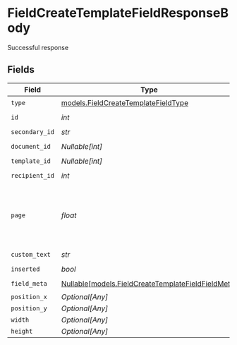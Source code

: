 # FieldCreateTemplateFieldResponseBody

Successful response


## Fields

| Field                                                                                                | Type                                                                                                 | Required                                                                                             | Description                                                                                          |
| ---------------------------------------------------------------------------------------------------- | ---------------------------------------------------------------------------------------------------- | ---------------------------------------------------------------------------------------------------- | ---------------------------------------------------------------------------------------------------- |
| `type`                                                                                               | [models.FieldCreateTemplateFieldType](../models/fieldcreatetemplatefieldtype.md)                     | :heavy_check_mark:                                                                                   | N/A                                                                                                  |
| `id`                                                                                                 | *int*                                                                                                | :heavy_check_mark:                                                                                   | N/A                                                                                                  |
| `secondary_id`                                                                                       | *str*                                                                                                | :heavy_check_mark:                                                                                   | N/A                                                                                                  |
| `document_id`                                                                                        | *Nullable[int]*                                                                                      | :heavy_check_mark:                                                                                   | N/A                                                                                                  |
| `template_id`                                                                                        | *Nullable[int]*                                                                                      | :heavy_check_mark:                                                                                   | N/A                                                                                                  |
| `recipient_id`                                                                                       | *int*                                                                                                | :heavy_check_mark:                                                                                   | N/A                                                                                                  |
| `page`                                                                                               | *float*                                                                                              | :heavy_check_mark:                                                                                   | The page number of the field on the document. Starts from 1.                                         |
| `custom_text`                                                                                        | *str*                                                                                                | :heavy_check_mark:                                                                                   | N/A                                                                                                  |
| `inserted`                                                                                           | *bool*                                                                                               | :heavy_check_mark:                                                                                   | N/A                                                                                                  |
| `field_meta`                                                                                         | [Nullable[models.FieldCreateTemplateFieldFieldMeta]](../models/fieldcreatetemplatefieldfieldmeta.md) | :heavy_check_mark:                                                                                   | N/A                                                                                                  |
| `position_x`                                                                                         | *Optional[Any]*                                                                                      | :heavy_minus_sign:                                                                                   | N/A                                                                                                  |
| `position_y`                                                                                         | *Optional[Any]*                                                                                      | :heavy_minus_sign:                                                                                   | N/A                                                                                                  |
| `width`                                                                                              | *Optional[Any]*                                                                                      | :heavy_minus_sign:                                                                                   | N/A                                                                                                  |
| `height`                                                                                             | *Optional[Any]*                                                                                      | :heavy_minus_sign:                                                                                   | N/A                                                                                                  |